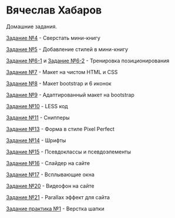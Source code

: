 

# Вячеслав Хабаров
Домашние задания.

[Задание №4](ghost-83.github.io/lesson_4/ "Задание №4") - Сверстать мини-книгу

[Задание №5](ghost-83.github.io/lesson_5/ "Задание №5") - Добавление стилей в мини-книгу

[Задание №6-1](ghost-83.github.io/lesson_61/ "Задание №6-1") и [Задание №6-2](ghost-83.github.io/lesson_6/ "Задание №6-2") - Тренировка позиционирования

[Задание №7](ghost-83.github.io/lesson_7/ "Задание №7") - Макет на чистом HTML и CSS

[Задание №8](ghost-83.github.io/lesson_8/ "Задание №8") - Макет bootstrap и 6 иконок

[Задание №9](ghost-83.github.io/lesson_9/ "Задание №9") - Адаптированный макет на bootstrap

[Задание №10](ghost-83.github.io/lesson_10/ "Задание №10") - LESS код

[Задание №11](ghost-83.github.io/lesson_11/ "Задание №11") - Снипперы

[Задание №13](ghost-83.github.io/lesson_13/ "Задание №13") - Форма в стиле Pixel Perfect

[Задание №14](ghost-83.github.io/lesson_14/ "Задание №14") - Шрифты

[Задание №15](ghost-83.github.io/lesson_15/ "Задание №15") - Псевдоклассы и псевдоэлементы

[Задание №16](ghost-83.github.io/lesson_16/ "Задание №16") - Слайдер на сайте

[Задание №17](ghost-83.github.io/lesson_17/ "Задание №17") - Всплывающие окна

[Задание №20](ghost-83.github.io/lesson_20/ "Задание №20") - Видеофон на сайте

[Задание №21](ghost-83.github.io/lesson_21/ "Задание №21") - Parallax эффект для сайта

[Задание практика №1](ghost-83.github.io/lesson_p1/ "Задание практика №1") - Верстка шапки
